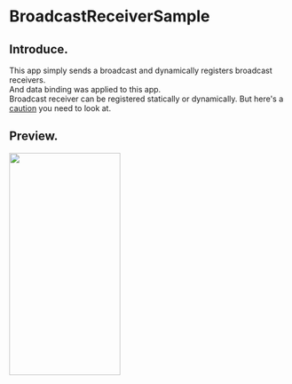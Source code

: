 # BroadcastReceiverSample


## Introduce.
This app simply sends a broadcast and dynamically registers broadcast receivers.<br>
And data binding was applied to this app.<br>
Broadcast receiver can be registered statically or dynamically. But here's a [caution](https://developer.android.com/guide/components/broadcast-exceptions?hl=ko) you need to look at.

## Preview.
<img src="https://user-images.githubusercontent.com/51109517/116847372-5c76f780-ac25-11eb-833e-e8bc976a354c.gif" width=200 height=400/>
